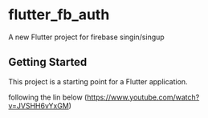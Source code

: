 # flutter_fb_auth

A new Flutter project for firebase singin/singup

## Getting Started

This project is a starting point for a Flutter application.

following the lin below
(https://www.youtube.com/watch?v=JVSHH6vYxGM)
